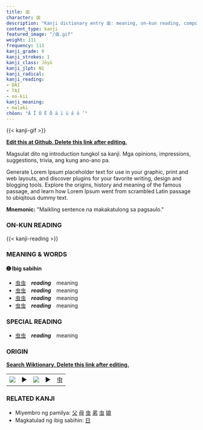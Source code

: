 ```yaml
---
title: 虫
character: 虫
description: "Kanji dictionary entry 虫: meaning, on-kun reading, compounds, origin, related kanji"
content_type: kanji
featured_image: "/虫.gif"
weight: 111
frequency: 111
kanji_grade: 9
kanji_strokes: 1
kanji_class: Jōyō
kanji_jlpt: N1
kanji_radical: 
kanji_reading: 
- DAI
- TAI
- oo-kii
kanji_meaning:
- malaki
chōon: "Ā Ī Ū Ē Ō ā ī ū ē ō ’"
---
```

[//]: # (Don't edit the line below. Kanji animated GIF code is automatically generated.)
{{< kanji-gif >}}

[//]: # (Edit below this line.)

**[Edit this at Github. Delete this link after editing.](https://github.com/tim0g/tim/tree/main/content/kanji/虫/index.md)**

Magsulat dito ng introduction tungkol sa kanji. Mga opinions, impressions, suggestions, trivia, ang kung ano-ano pa.

Generate Lorem Ipsum placeholder text for use in your graphic, print and web layouts, and discover plugins for your favorite writing, design and blogging tools. Explore the origins, history and meaning of the famous passage, and learn how Lorem Ipsum went from scrambled Latin passage to ubiqitous dummy text.
 
**Mnemonic:** "Maikling sentence na makakatulong sa pagsaulo."

### ON-KUN READING

[//]: # (Don't edit the line below. ON-KUN READING code is automatically generated.)
{{< kanji-reading >}}

### MEANING & WORDS

#### ➊ **Ibig sabihin**
  - [虫](../虫)[虫](../虫)　***reading***　meaning
  - [虫](../虫)[虫](../虫)　***reading***　meaning
  - [虫](../虫)[虫](../虫)　***reading***　meaning
  - [虫](../虫)[虫](../虫)　***reading***　meaning

### SPECIAL READING
  - [虫](../虫)[虫](../虫)　***reading***　meaning

### ORIGIN

**[Search Wiktionary. Delete this link after editing.](https://wiktionary.org/wiki/虫)**
<table class="kanji-table"><tr><td>
<img src="60px-虫-bronze.svg.png">
</td><td>▶</td><td>
<img src="60px-虫-oracle.svg.png">
</td><td>▶</td>
<td class="kanji-origin">虫</td>
</tr></table>

### RELATED KANJI
- Miyembro ng pamilya: [父](../父) [母](../母) [虫](../虫) [弟](../弟) [虫](../虫) [娘](../娘)
- Magkatulad ng ibig sabihin: [日](../日)
